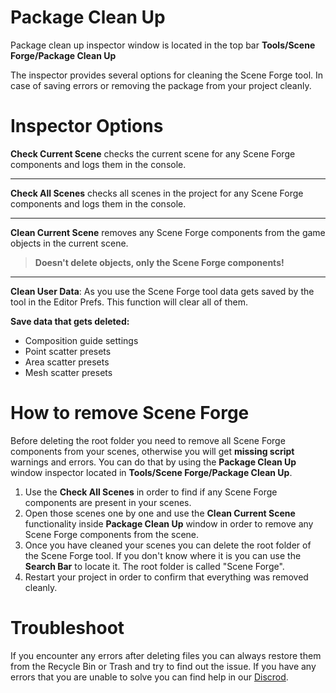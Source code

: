 ﻿
# Package Clean Up

Package clean up inspector window is located in the top bar **Tools/Scene Forge/Package Clean Up**

The inspector provides several options for cleaning the Scene Forge tool. In case of saving errors or removing the package from your project cleanly.

# Inspector Options

**Check Current Scene** checks the current scene for any Scene Forge components and logs them in the console.

---

**Check All Scenes**  checks  all scenes in the project for any Scene Forge components and logs them in the console.

---

**Clean Current Scene** removes any Scene Forge components from the game objects in the current scene. 
>**Doesn't delete objects, only the Scene Forge components!**

---

**Clean User Data**: As you use the Scene Forge tool data gets saved by the tool in the Editor Prefs. This function will clear all of them.

**Save data that gets deleted:**

- Composition guide settings
- Point scatter presets
- Area scatter presets
- Mesh scatter presets

# How to remove Scene Forge 

 Before deleting the root folder you need to remove all Scene Forge components from your scenes, otherwise you will get **missing script** warnings and errors. You can do that by using the **Package Clean Up** window inspector located in **Tools/Scene Forge/Package Clean Up**. 
 
 1.  Use the **Check All Scenes** in order to find if any Scene Forge components are present in your scenes.
 2.  Open those scenes one by one and use the **Clean Current Scene** functionality inside  **Package Clean Up** window in order to remove any Scene Forge components from the scene.
 3.  Once you have cleaned your scenes you can delete the root folder of the Scene Forge tool. If you don't know where it is you can use the **Search Bar** to locate it. The root folder is called "Scene Forge".
 4.  Restart your project in order to confirm that everything was removed cleanly.

# Troubleshoot

If you encounter any errors after deleting files you can always restore them from the Recycle Bin or Trash and try to find out the issue.
If you have any errors that you are unable to solve you can find help in our [Discrod](group:https://discord.gg/BGsYeCvJ).
